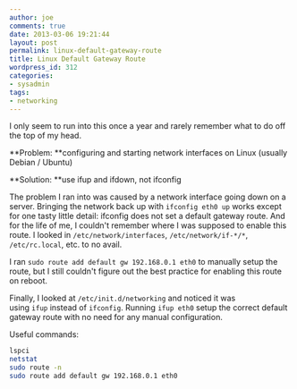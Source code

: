 ```yaml
---
author: joe
comments: true
date: 2013-03-06 19:21:44
layout: post
permalink: linux-default-gateway-route
title: Linux Default Gateway Route
wordpress_id: 312
categories:
- sysadmin
tags:
- networking
---
```


I only seem to run into this once a year and rarely remember what to do off the top of my head.

**Problem: **configuring and starting network interfaces on Linux (usually Debian / Ubuntu)

**Solution: **use ifup and ifdown, not ifconfig

The problem I ran into was caused by a network interface going down on a server. Bringing the network back up with `ifconfig eth0 up` works except for one tasty little detail: ifconfig does not set a default gateway route. And for the life of me, I couldn't remember where I was supposed to enable this route. I looked in `/etc/network/interfaces`, `/etc/network/if-*/*`, `/etc/rc.local`, etc. to no avail.

I ran `sudo route add default gw 192.168.0.1 eth0` to manually setup the route, but I still couldn't figure out the best practice for enabling this route on reboot.

Finally, I looked at `/etc/init.d/networking` and noticed it was using `ifup` instead of `ifconfig`. Running `ifup eth0` setup the correct default gateway route with no need for any manual configuration.

Useful commands:

```bash
lspci
netstat
sudo route -n
sudo route add default gw 192.168.0.1 eth0
```
